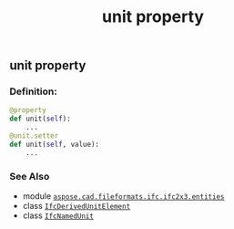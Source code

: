 ﻿---
title: unit property
second_title: Aspose.CAD for Python via .NET API References
description: 
type: docs
weight: 70
url: /python-net/aspose.cad.fileformats.ifc.ifc2x3.entities/ifcderivedunitelement/unit/
is_root: false
---

## unit property

### Definition:
```python
@property
def unit(self):
    ...
@unit.setter
def unit(self, value):
    ...
```

### See Also
* module [`aspose.cad.fileformats.ifc.ifc2x3.entities`](../../)
* class [`IfcDerivedUnitElement`](/cad/python-net/aspose.cad.fileformats.ifc.ifc2x3.entities/ifcderivedunitelement)
* class [`IfcNamedUnit`](/cad/python-net/aspose.cad.fileformats.ifc.ifc2x3.entities/ifcnamedunit)
